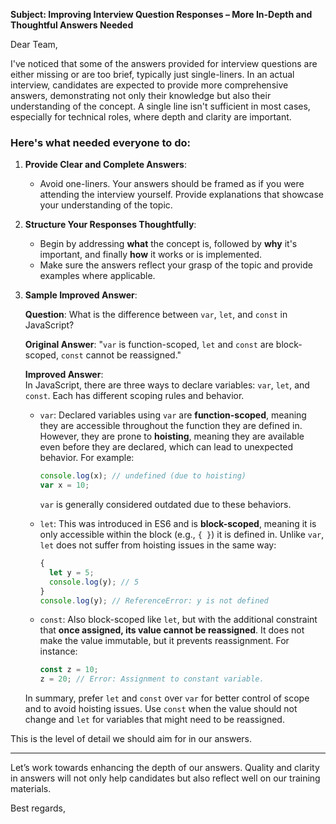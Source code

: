 **Subject: Improving Interview Question Responses – More In-Depth and Thoughtful Answers Needed**

Dear Team,

I've noticed that some of the answers provided for interview questions are either missing or are too brief, typically just single-liners. In an actual interview, candidates are expected to provide more comprehensive answers, demonstrating not only their knowledge but also their understanding of the concept. A single line isn't sufficient in most cases, especially for technical roles, where depth and clarity are important.

### Here's what needed everyone to do:

1. **Provide Clear and Complete Answers**: 
    - Avoid one-liners. Your answers should be framed as if you were attending the interview yourself. Provide explanations that showcase your understanding of the topic.
   
2. **Structure Your Responses Thoughtfully**: 
    - Begin by addressing **what** the concept is, followed by **why** it's important, and finally **how** it works or is implemented. 
    - Make sure the answers reflect your grasp of the topic and provide examples where applicable.

3. **Sample Improved Answer**:

   **Question**: What is the difference between `var`, `let`, and `const` in JavaScript?

   **Original Answer**: "`var` is function-scoped, `let` and `const` are block-scoped, `const` cannot be reassigned."

   **Improved Answer**:  
   In JavaScript, there are three ways to declare variables: `var`, `let`, and `const`. Each has different scoping rules and behavior. 

   - `var`: Declared variables using `var` are **function-scoped**, meaning they are accessible throughout the function they are defined in. However, they are prone to **hoisting**, meaning they are available even before they are declared, which can lead to unexpected behavior. For example:
     ```javascript
     console.log(x); // undefined (due to hoisting)
     var x = 10;
     ```
     `var` is generally considered outdated due to these behaviors.
   
   - `let`: This was introduced in ES6 and is **block-scoped**, meaning it is only accessible within the block (e.g., `{ }`) it is defined in. Unlike `var`, `let` does not suffer from hoisting issues in the same way:
     ```javascript
     {
       let y = 5;
       console.log(y); // 5
     }
     console.log(y); // ReferenceError: y is not defined
     ```
   
   - `const`: Also block-scoped like `let`, but with the additional constraint that **once assigned, its value cannot be reassigned**. It does not make the value immutable, but it prevents reassignment. For instance:
     ```javascript
     const z = 10;
     z = 20; // Error: Assignment to constant variable.
     ```

   In summary, prefer `let` and `const` over `var` for better control of scope and to avoid hoisting issues. Use `const` when the value should not change and `let` for variables that might need to be reassigned.

This is the level of detail we should aim for in our answers.

---

Let’s work towards enhancing the depth of our answers. Quality and clarity in answers will not only help candidates but also reflect well on our training materials.

Best regards,
